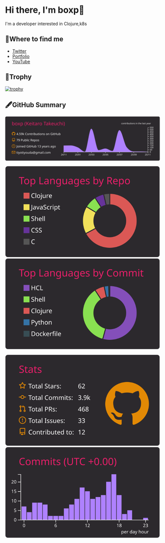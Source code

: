 # Hi there, I'm boxp👋

I'm a developer interested in Clojure,k8s

## 📮Where to find me

* [Twitter](https://x.com/b0xp2)
* [Portfolio](https://b0xp.io)
* [YouTube](https://www.youtube.com/@BOXPKETARO)

## 👑Trophy

[![trophy](https://github-profile-trophy.vercel.app/?username=boxp&theme=monokai&title=MultiLanguage,Commit,Repositories,Stars,Issues,PullRequest)](https://github.com/ryo-ma/github-profile-trophy)

## 🖋GitHub Summary

<!-- TODO: These summary cards need to be generated for your user 'boxp'. -->
<!-- See https://github.com/vn7n24fzkq/github-profile-summary-cards for instructions. -->
<!-- The links below are placeholders and likely won't work correctly until generated. -->

[![](https://raw.githubusercontent.com/boxp/boxp/main/profile-summary-card-output/monokai/0-profile-details.svg)](https://github.com/vn7n24fzkq/github-profile-summary-cards)

[![](https://raw.githubusercontent.com/boxp/boxp/main/profile-summary-card-output/monokai/1-repos-per-language.svg)](https://github.com/vn7n24fzkq/github-profile-summary-cards) [![](https://raw.githubusercontent.com/boxp/boxp/main/profile-summary-card-output/monokai/2-most-commit-language.svg)](https://github.com/vn7n24fzkq/github-profile-summary-cards)

[![](https://raw.githubusercontent.com/boxp/boxp/main/profile-summary-card-output/monokai/3-stats.svg)](https://github.com/vn7n24fzkq/github-profile-summary-cards) [![](https://raw.githubusercontent.com/boxp/boxp/main/profile-summary-card-output/monokai/4-productive-time.svg)](https://github.com/vn7n24fzkq/github-profile-summary-cards)
